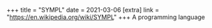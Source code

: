 +++
title = "SYMPL"
date = 2021-03-06
[extra]
link = "https://en.wikipedia.org/wiki/SYMPL"
+++
A programming language

